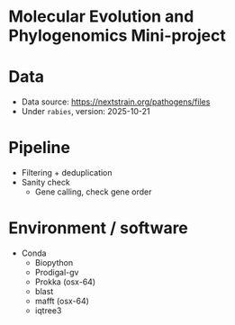 # Molecular Evolution and Phylogenomics Mini-project

# Data
* Data source: https://nextstrain.org/pathogens/files
* Under `rabies`, version: 2025-10-21

# Pipeline
- Filtering + deduplication
- Sanity check 
    - Gene calling, check gene order

# Environment / software
- Conda
    - Biopython
    - Prodigal-gv
    - Prokka (osx-64)
    - blast
    - mafft (osx-64)
    - iqtree3